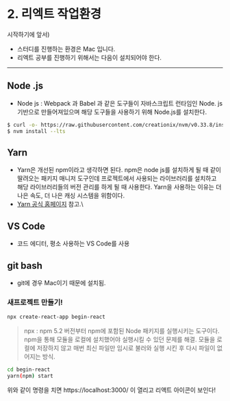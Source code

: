 # 2. 리엑트 작업환경

시작하기에 앞서)

- 스터디를 진행하는 환경은 Mac 입니다.
- 리엑트 공부를 진행하기 위해서는 다음이 설치되어야 한다.

---

## Node .js

- Node js : Webpack 과 Babel 과 같은 도구들이 자바스크립트 런타임인 Node. js 기반으로 만들어져있으며 해당 도구들을 사용하기 위해 Node.js를 설치한다.

```bash
$ curl -o- https://raw.githubusercontent.com/creationix/nvm/v0.33.8/install.sh | bash
$ nvm install --lts
```

## Yarn

- Yarn은 개선된 npm이라고 생각하면 된다. npm은 node js를 설치하게 될 때 같이 딸려오는 패키지 매니저 도구인데 프로젝트에서 사용되는 라이브러리를 설치하고 해당 라이브러리들의 버전 관리를 하게 될 때 사용한다. Yarn을 사용하는 이유는 더 나은 속도, 더 나은 캐싱 시스템을 위함이다.
- [Yarn 공식 홈페이지](https://classic.yarnpkg.com/en/docs/install#mac-stable) 참고.\

## VS Code

- 코드 에디터, 평소 사용하는 VS Code를 사용

## git bash

- git에 경우 Mac이기 때문에 설치됨.

### 새프로젝트 만들기!

```bash
npx create-react-app begin-react
```

> npx : npm 5.2 버전부터 npm에 포함된 Node 패키지를 실행시키는 도구이다. npm을 통해 모듈을 로컬에 설치했어야 실행시킬 수 있던 문제를 해결. 모듈을 로컬에 저장하지 않고 매번 최신 파일만 임시로 불러와 실행 시킨 후 다시 파일이 없어지는 방식.

```bash
cd begin-react
yarn(npm) start
```

위와 같이 명령을 치면 https://localhost:3000/ 이 열리고 리액트 아이콘이 보인다!
